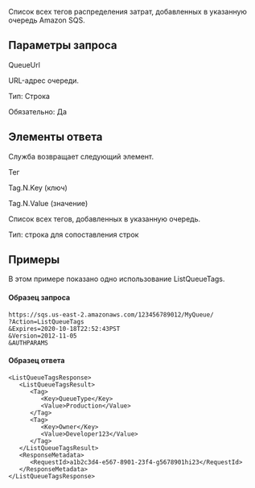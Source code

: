 Список всех тегов распределения затрат, добавленных в указанную очередь Amazon SQS. 

Параметры запроса
-----------------

QueueUrl

URL-адрес очереди.

Тип: Строка

Обязательно: Да

Элементы ответа
---------------

Служба возвращает следующий элемент.

Тег

Tag.N.Key (ключ)

Tag.N.Value (значение)

Список всех тегов, добавленных в указанную очередь.

Тип: строка для сопоставления строк

Примеры
-------

В этом примере показано одно использование ListQueueTags.

#### Образец запроса

```
https://sqs.us-east-2.amazonaws.com/123456789012/MyQueue/
?Action=ListQueueTags
&Expires=2020-10-18T22:52:43PST
&Version=2012-11-05
&AUTHPARAMS
```

#### Образец ответа

```
<ListQueueTagsResponse>
   <ListQueueTagsResult>
      <Tag>
         <Key>QueueType</Key>
         <Value>Production</Value>
      </Tag>
      <Tag>
         <Key>Owner</Key>
         <Value>Developer123</Value>
      </Tag>
   </ListQueueTagsResult>
   <ResponseMetadata>
      <RequestId>a1b2c3d4-e567-8901-23f4-g5678901hi23</RequestId>
   </ResponseMetadata>
</ListQueueTagsResponse>
```